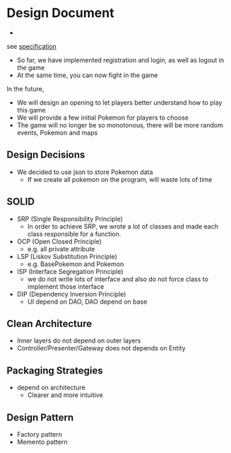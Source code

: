 # Design Document

-
see [specification](https://github.com/CSC207-UofT/course-project-jerry-text-adventure/blob/main/phase1/specification.md)
- So far, we have implemented registration and login, as well as logout in the game
- At the same time, you can now fight in the game

In the future,

- We will design an opening to let players better understand how to play this game
- We will provide a few initial Pokemon for players to choose
- The game will no longer be so monotonous, there will be more random events, Pokemon and maps

## Design Decisions

- We decided to use json to store Pokemon data
    - If we create all pokemon on the program, will waste lots of time

## SOLID

- SRP (Single Responsibility Principle)
    - In order to achieve SRP, we wrote a lot of classes and made each class responsible for a function.
- OCP (Open Closed Principle)
    - e.g. all private attribute
- LSP (Liskov Substitution Principle)
    - e.g. BasePokemon and Pokemon
- ISP (Interface Segregation Principle)
    - we do not write lots of interface and also do not force class to implement those interface
- DIP (Dependency Inversion Principle)
    - UI depend on DAO, DAO depend on base

## Clean Architecture

- Inner layers do not depend on outer layers
- Controller/Presenter/Gateway does not depends on Entity

## Packaging Strategies

- depend on architecture
    - Clearer and more intuitive

## Design Pattern

- Factory pattern
- Memento pattern
